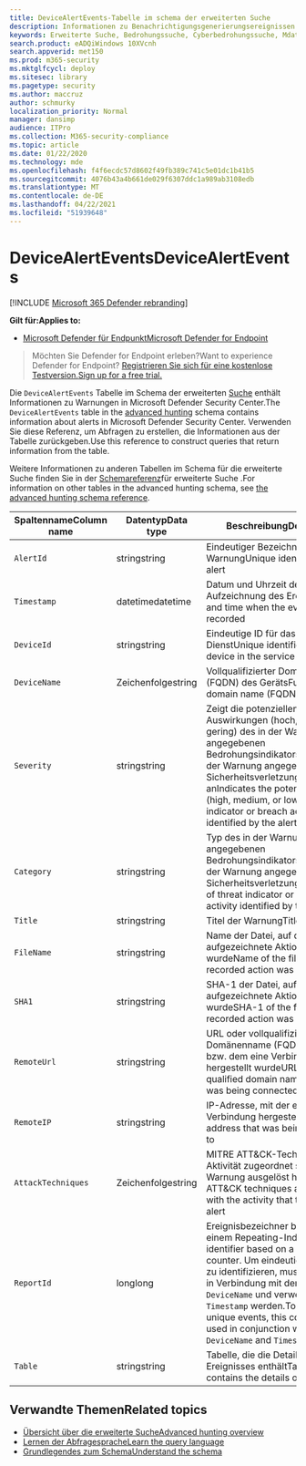 ```yaml
---
title: DeviceAlertEvents-Tabelle im schema der erweiterten Suche
description: Informationen zu Benachrichtigungsgenerierungsereignissen in der DeviceAlertEvents-Tabelle des schemas für die erweiterte Suche
keywords: Erweiterte Suche, Bedrohungssuche, Cyberbedrohungssuche, Mdatp, microsoft defender atp, microsoft defender for endpoint, wdatp search, query, telemetry, schema reference, kusto, table, column, data type, description, DeviceAlertEvents, alert, severity, category
search.product: eADQiWindows 10XVcnh
search.appverid: met150
ms.prod: m365-security
ms.mktglfcycl: deploy
ms.sitesec: library
ms.pagetype: security
ms.author: maccruz
author: schmurky
localization_priority: Normal
manager: dansimp
audience: ITPro
ms.collection: M365-security-compliance
ms.topic: article
ms.date: 01/22/2020
ms.technology: mde
ms.openlocfilehash: f4f6ecdc57d8602f49fb389c741c5e01dc1b41b5
ms.sourcegitcommit: 4076b43a4b661de029f6307ddc1a989ab3108edb
ms.translationtype: MT
ms.contentlocale: de-DE
ms.lasthandoff: 04/22/2021
ms.locfileid: "51939648"
---
```

# <a name="devicealertevents"></a><span data-ttu-id="46658-104">DeviceAlertEvents</span><span class="sxs-lookup"><span data-stu-id="46658-104">DeviceAlertEvents</span></span>

[!INCLUDE [Microsoft 365 Defender rebranding](../../includes/microsoft-defender.md)]

<span data-ttu-id="46658-105">**Gilt für:**</span><span class="sxs-lookup"><span data-stu-id="46658-105">**Applies to:**</span></span>
- [<span data-ttu-id="46658-106">Microsoft Defender für Endpunkt</span><span class="sxs-lookup"><span data-stu-id="46658-106">Microsoft Defender for Endpoint</span></span>](https://go.microsoft.com/fwlink/p/?linkid=2154037)



><span data-ttu-id="46658-107">Möchten Sie Defender for Endpoint erleben?</span><span class="sxs-lookup"><span data-stu-id="46658-107">Want to experience Defender for Endpoint?</span></span> [<span data-ttu-id="46658-108">Registrieren Sie sich für eine kostenlose Testversion.</span><span class="sxs-lookup"><span data-stu-id="46658-108">Sign up for a free trial.</span></span>](https://www.microsoft.com/microsoft-365/windows/microsoft-defender-atp?ocid=docs-wdatp-advancedhuntingref-abovefoldlink)

<span data-ttu-id="46658-109">Die `DeviceAlertEvents` Tabelle im Schema der erweiterten [Suche](advanced-hunting-overview.md) enthält Informationen zu Warnungen in Microsoft Defender Security Center.</span><span class="sxs-lookup"><span data-stu-id="46658-109">The `DeviceAlertEvents` table in the [advanced hunting](advanced-hunting-overview.md) schema contains information about alerts in Microsoft Defender Security Center.</span></span> <span data-ttu-id="46658-110">Verwenden Sie diese Referenz, um Abfragen zu erstellen, die Informationen aus der Tabelle zurückgeben.</span><span class="sxs-lookup"><span data-stu-id="46658-110">Use this reference to construct queries that return information from the table.</span></span>

<span data-ttu-id="46658-111">Weitere Informationen zu anderen Tabellen im Schema für die erweiterte Suche finden Sie in der [Schemareferenz](advanced-hunting-schema-reference.md)für erweiterte Suche .</span><span class="sxs-lookup"><span data-stu-id="46658-111">For information on other tables in the advanced hunting schema, see [the advanced hunting schema reference](advanced-hunting-schema-reference.md).</span></span>

| <span data-ttu-id="46658-112">Spaltenname</span><span class="sxs-lookup"><span data-stu-id="46658-112">Column name</span></span> | <span data-ttu-id="46658-113">Datentyp</span><span class="sxs-lookup"><span data-stu-id="46658-113">Data type</span></span> | <span data-ttu-id="46658-114">Beschreibung</span><span class="sxs-lookup"><span data-stu-id="46658-114">Description</span></span> |
|-------------|-----------|-------------|
| `AlertId` | <span data-ttu-id="46658-115">string</span><span class="sxs-lookup"><span data-stu-id="46658-115">string</span></span> | <span data-ttu-id="46658-116">Eindeutiger Bezeichner der Warnung</span><span class="sxs-lookup"><span data-stu-id="46658-116">Unique identifier for the alert</span></span> |
| `Timestamp` | <span data-ttu-id="46658-117">datetime</span><span class="sxs-lookup"><span data-stu-id="46658-117">datetime</span></span> | <span data-ttu-id="46658-118">Datum und Uhrzeit der Aufzeichnung des Ereignisses</span><span class="sxs-lookup"><span data-stu-id="46658-118">Date and time when the event was recorded</span></span> |
| `DeviceId` | <span data-ttu-id="46658-119">string</span><span class="sxs-lookup"><span data-stu-id="46658-119">string</span></span> | <span data-ttu-id="46658-120">Eindeutige ID für das Gerät im Dienst</span><span class="sxs-lookup"><span data-stu-id="46658-120">Unique identifier for the device in the service</span></span> |
| `DeviceName` | <span data-ttu-id="46658-121">Zeichenfolge</span><span class="sxs-lookup"><span data-stu-id="46658-121">string</span></span> | <span data-ttu-id="46658-122">Vollqualifizierter Domänenname (FQDN) des Geräts</span><span class="sxs-lookup"><span data-stu-id="46658-122">Fully qualified domain name (FQDN) of the device</span></span> |
| `Severity` | <span data-ttu-id="46658-123">string</span><span class="sxs-lookup"><span data-stu-id="46658-123">string</span></span> | <span data-ttu-id="46658-124">Zeigt die potenziellen Auswirkungen (hoch, mittel oder gering) des in der Warnung angegebenen Bedrohungsindikators bzw. der in der Warnung angegebenen Sicherheitsverletzungsaktivität an</span><span class="sxs-lookup"><span data-stu-id="46658-124">Indicates the potential impact (high, medium, or low) of the threat indicator or breach activity identified by the alert</span></span> |
| `Category` | <span data-ttu-id="46658-125">string</span><span class="sxs-lookup"><span data-stu-id="46658-125">string</span></span> | <span data-ttu-id="46658-126">Typ des in der Warnung angegebenen Bedrohungsindikators bzw. der in der Warnung angegebenen Sicherheitsverletzungsaktivität</span><span class="sxs-lookup"><span data-stu-id="46658-126">Type of threat indicator or breach activity identified by the alert</span></span> |
| `Title` | <span data-ttu-id="46658-127">string</span><span class="sxs-lookup"><span data-stu-id="46658-127">string</span></span> | <span data-ttu-id="46658-128">Titel der Warnung</span><span class="sxs-lookup"><span data-stu-id="46658-128">Title of the alert</span></span> |
| `FileName` | <span data-ttu-id="46658-129">string</span><span class="sxs-lookup"><span data-stu-id="46658-129">string</span></span> | <span data-ttu-id="46658-130">Name der Datei, auf die die aufgezeichnete Aktion angewendet wurde</span><span class="sxs-lookup"><span data-stu-id="46658-130">Name of the file that the recorded action was applied to</span></span> |
| `SHA1` | <span data-ttu-id="46658-131">string</span><span class="sxs-lookup"><span data-stu-id="46658-131">string</span></span> | <span data-ttu-id="46658-132">SHA-1 der Datei, auf die die aufgezeichnete Aktion angewendet wurde</span><span class="sxs-lookup"><span data-stu-id="46658-132">SHA-1 of the file that the recorded action was applied to</span></span> |
| `RemoteUrl` | <span data-ttu-id="46658-133">string</span><span class="sxs-lookup"><span data-stu-id="46658-133">string</span></span> | <span data-ttu-id="46658-134">URL oder vollqualifizierter Domänenname (FQDN), mit der bzw. dem eine Verbindung hergestellt wurde</span><span class="sxs-lookup"><span data-stu-id="46658-134">URL or fully qualified domain name (FQDN) that was being connected to</span></span> |
| `RemoteIP` | <span data-ttu-id="46658-135">string</span><span class="sxs-lookup"><span data-stu-id="46658-135">string</span></span> | <span data-ttu-id="46658-136">IP-Adresse, mit der eine Verbindung hergestellt wurde</span><span class="sxs-lookup"><span data-stu-id="46658-136">IP address that was being connected to</span></span> |
| `AttackTechniques` | <span data-ttu-id="46658-137">Zeichenfolge</span><span class="sxs-lookup"><span data-stu-id="46658-137">string</span></span> | <span data-ttu-id="46658-138">MITRE ATT&CK-Techniken, die der Aktivität zugeordnet sind, die die Warnung ausgelöst hat</span><span class="sxs-lookup"><span data-stu-id="46658-138">MITRE ATT&CK techniques associated with the activity that triggered the alert</span></span> |
| `ReportId` | <span data-ttu-id="46658-139">long</span><span class="sxs-lookup"><span data-stu-id="46658-139">long</span></span> | <span data-ttu-id="46658-140">Ereignisbezeichner basierend auf einem Repeating-Indikator.</span><span class="sxs-lookup"><span data-stu-id="46658-140">Event identifier based on a repeating counter.</span></span> <span data-ttu-id="46658-141">Um eindeutige Ereignisse zu identifizieren, muss diese Spalte in Verbindung mit den Spalten `DeviceName` und verwendet `Timestamp` werden.</span><span class="sxs-lookup"><span data-stu-id="46658-141">To identify unique events, this column must be used in conjunction with the `DeviceName` and `Timestamp` columns</span></span> |
| `Table` | <span data-ttu-id="46658-142">string</span><span class="sxs-lookup"><span data-stu-id="46658-142">string</span></span> | <span data-ttu-id="46658-143">Tabelle, die die Details des Ereignisses enthält</span><span class="sxs-lookup"><span data-stu-id="46658-143">Table that contains the details of the event</span></span> |

## <a name="related-topics"></a><span data-ttu-id="46658-144">Verwandte Themen</span><span class="sxs-lookup"><span data-stu-id="46658-144">Related topics</span></span>
- [<span data-ttu-id="46658-145">Übersicht über die erweiterte Suche</span><span class="sxs-lookup"><span data-stu-id="46658-145">Advanced hunting overview</span></span>](advanced-hunting-overview.md)
- [<span data-ttu-id="46658-146">Lernen der Abfragesprache</span><span class="sxs-lookup"><span data-stu-id="46658-146">Learn the query language</span></span>](advanced-hunting-query-language.md)
- [<span data-ttu-id="46658-147">Grundlegendes zum Schema</span><span class="sxs-lookup"><span data-stu-id="46658-147">Understand the schema</span></span>](advanced-hunting-schema-reference.md)
